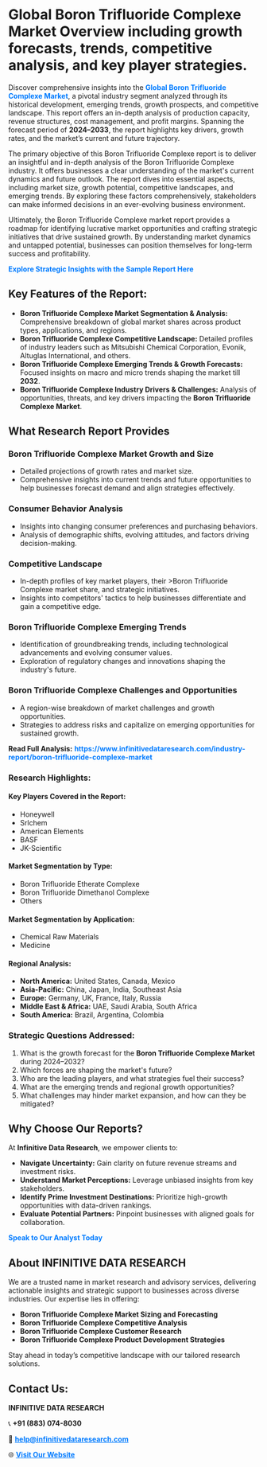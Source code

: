 <h1>Global Boron Trifluoride Complexe Market Overview including growth forecasts, trends, competitive analysis, and key player strategies.</h1>
<p>
Discover comprehensive insights into the 
<a href="https://www.infinitivedataresearch.com/industry-report/boron-trifluoride-complexe-market" rel="dofollow" style="color: #007BFF; text-decoration: none;"><strong>Global Boron Trifluoride Complexe Market</strong></a>, a pivotal industry segment analyzed through its historical development, emerging trends, growth prospects, and competitive landscape. This report offers an in-depth analysis of production capacity, revenue structures, cost management, and profit margins. Spanning the forecast period of <strong>2024–2033</strong>, the report highlights key drivers, growth rates, and the market’s current and future trajectory.
</p>
<p>
The primary objective of this Boron Trifluoride Complexe report is to deliver an insightful and in-depth analysis of the Boron Trifluoride Complexe industry. It offers businesses a clear understanding of the market's current dynamics and future outlook. The report dives into essential aspects, including market size, growth potential, competitive landscapes, and emerging trends. By exploring these factors comprehensively, stakeholders can make informed decisions in an ever-evolving business environment.
</p>
<p>
Ultimately, the Boron Trifluoride Complexe market report provides a roadmap for identifying lucrative market opportunities and crafting strategic initiatives that drive sustained growth. By understanding market dynamics and untapped potential, businesses can position themselves for long-term success and profitability.
</p>
<p>
<a href="https://www.infinitivedataresearch.com/request-sample/reportId=105519" style="color: #007BFF; text-decoration: none;"><strong>Explore Strategic Insights with the Sample Report Here</strong></a>
</p>

<h2>Key Features of the Report:</h2>
<ul>
<li><strong>Boron Trifluoride Complexe Market Segmentation & Analysis:</strong> Comprehensive breakdown of global market shares across product types, applications, and regions.</li>
<li><strong>Boron Trifluoride Complexe Competitive Landscape:</strong> Detailed profiles of industry leaders such as Mitsubishi Chemical Corporation, Evonik, Altuglas International, and others.</li>
<li><strong>Boron Trifluoride Complexe Emerging Trends & Growth Forecasts:</strong> Focused insights on macro and micro trends shaping the market till <strong>2032</strong>.</li>
<li><strong>Boron Trifluoride Complexe Industry Drivers & Challenges:</strong> Analysis of opportunities, threats, and key drivers impacting the <strong>Boron Trifluoride Complexe Market</strong>.</li>
</ul>

<h2>What Research Report Provides</h2>
<h3>Boron Trifluoride Complexe Market Growth and Size</h3>
<ul>
<li>Detailed projections of growth rates and market size.</li>
<li>Comprehensive insights into current trends and future opportunities to help businesses forecast demand and align strategies effectively.</li>
</ul>

<h3>Consumer Behavior Analysis</h3>
<ul>
<li>Insights into changing consumer preferences and purchasing behaviors.</li>
<li>Analysis of demographic shifts, evolving attitudes, and factors driving decision-making.</li>
</ul>

<h3>Competitive Landscape</h3>
<ul>
<li>In-depth profiles of key market players, their >Boron Trifluoride Complexe market share, and strategic initiatives.</li>
<li>Insights into competitors' tactics to help businesses differentiate and gain a competitive edge.</li>
</ul>

<h3>Boron Trifluoride Complexe Emerging Trends</h3>
<ul>
<li>Identification of groundbreaking trends, including technological advancements and evolving consumer values.</li>
<li>Exploration of regulatory changes and innovations shaping the industry's future.</li>
</ul>

<h3>Boron Trifluoride Complexe Challenges and Opportunities</h3>
<ul>
<li>A region-wise breakdown of market challenges and growth opportunities.</li>
<li>Strategies to address risks and capitalize on emerging opportunities for sustained growth.</li>
</ul>
<p><strong>Read Full Analysis:</strong> <a href="https://www.infinitivedataresearch.com/industry-report/boron-trifluoride-complexe-market" rel="dofollow" style="color: #007BFF; text-decoration: none;"><strong>https://www.infinitivedataresearch.com/industry-report/boron-trifluoride-complexe-market</strong></a></p>
<h3>Research Highlights:</h3>
<h4>Key Players Covered in the Report:</h4>
<ul><li>Honeywell</li><li>Srlchem</li><li>American Elements</li><li>BASF</li><li>JK-Scientific</li></ul>
<h4>Market Segmentation by Type:</h4>
<ul><li>Boron Trifluoride Etherate Complexe</li><li>Boron Trifluoride Dimethanol Complexe</li><li>Others</li></ul>
<h4>Market Segmentation by Application:</h4>
<ul><li>Chemical Raw Materials</li><li>Medicine</li></ul>

<h4>Regional Analysis:</h4>
<ul>
<li><strong>North America:</strong> United States, Canada, Mexico</li>
<li><strong>Asia-Pacific:</strong> China, Japan, India, Southeast Asia</li>
<li><strong>Europe:</strong> Germany, UK, France, Italy, Russia</li>
<li><strong>Middle East & Africa:</strong> UAE, Saudi Arabia, South Africa</li>
<li><strong>South America:</strong> Brazil, Argentina, Colombia</li>
</ul>

<h3>Strategic Questions Addressed:</h3>
<ol>
<li>What is the growth forecast for the <strong>Boron Trifluoride Complexe Market</strong> during 2024–2032?</li>
<li>Which forces are shaping the market's future?</li>
<li>Who are the leading players, and what strategies fuel their success?</li>
<li>What are the emerging trends and regional growth opportunities?</li>
<li>What challenges may hinder market expansion, and how can they be mitigated?</li>
</ol>

<h2>Why Choose Our Reports?</h2>
<p>At <strong>Infinitive Data Research</strong>, we empower clients to:</p>
<ul>
<li><strong>Navigate Uncertainty:</strong> Gain clarity on future revenue streams and investment risks.</li>
<li><strong>Understand Market Perceptions:</strong> Leverage unbiased insights from key stakeholders.</li>
<li><strong>Identify Prime Investment Destinations:</strong> Prioritize high-growth opportunities with data-driven rankings.</li>
<li><strong>Evaluate Potential Partners:</strong> Pinpoint businesses with aligned goals for collaboration.</li>
</ul>
<p><a href="https://www.infinitivedataresearch.com/industry-report/boron-trifluoride-complexe-market" rel="dofollow" style="color: #007BFF; text-decoration: none;"><strong>Speak to Our Analyst Today</strong></a></p>

<h2>About INFINITIVE DATA RESEARCH</h2>
<p>We are a trusted name in market research and advisory services, delivering actionable insights and strategic support to businesses across diverse industries. Our expertise lies in offering:</p>
<ul>
<li><strong>Boron Trifluoride Complexe Market Sizing and Forecasting</strong></li>
<li><strong>Boron Trifluoride Complexe Competitive Analysis</strong></li>
<li><strong>Boron Trifluoride Complexe Customer Research</strong></li>
<li><strong>Boron Trifluoride Complexe Product Development Strategies</strong></li>
</ul>
<p>Stay ahead in today’s competitive landscape with our tailored research solutions.</p>

<h2>Contact Us:</h2>
<p><strong>INFINITIVE DATA RESEARCH</strong></p>
<p>📞 <strong>+91 (883) 074-8030</strong></p>
<p>📧 <strong><a href="mailto:help@infinitivedataresearch.com" style="color: #007BFF;">help@infinitivedataresearch.com</a></strong></p>
<p>🌐 <strong><a href="https://www.infinitivedataresearch.com" rel="dofollow" style="color: #007BFF;">Visit Our Website</a></strong></p>